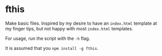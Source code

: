 # fthis

Make basic files. Inspired by my desire to have an `index.html` template at my finger tips, but not happy with most `index.html` templates.

For usage, run the script with the `-h` flag.

It is assumed that you `npm install -g fthis`.
